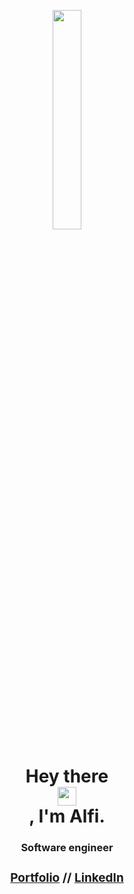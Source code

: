 <p align="center">
  <img width="30%" height="auto" src="https://alfi-naim.github.io/Portfolio/static/media/developer.b57c68b64290cc77f520a40882987e1e.svg"/>
</p>
<h1 align="center" dir="auto">Hey there
      <img style="display: block;-webkit-user-select: none;margin: auto; height:30px; width:30px" src="https://raw.githubusercontent.com/MartinHeinz/MartinHeinz/master/wave.gif">, I'm Alfi.</h1>
      <h3 align="center">Software engineer</h3>
<h3 style="font-size: 19px;" align="center">
    <a href="https://alfi-naim.github.io/Portfolio/">Portfolio</a>   // 
    <a href="https://www.linkedin.com/in/alfi-naim">LinkedIn</a>
</h3>
<!--
**Alfi-Naim/alfi-naim** is a ✨ _special_ ✨ repository because its `README.md` (this file) appears on your GitHub profile.

Here are some ideas to get you started:

- 🔭 I’m currently working on ...
- 🌱 I’m currently learning ...
- 👯 I’m looking to collaborate on ...
- 🤔 I’m looking for help with ...
- 💬 Ask me about ...
- 📫 How to reach me: ...
- 😄 Pronouns: ...
- ⚡ Fun fact: ...
-->
